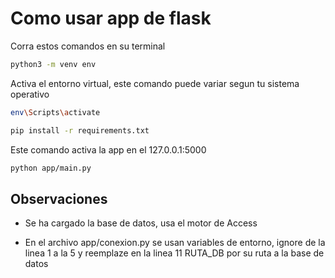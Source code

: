 # Como usar app de flask
Corra estos comandos en su terminal
```bash
python3 -m venv env
```
Activa el entorno virtual, este comando puede variar segun tu sistema operativo
```bash
env\Scripts\activate
```
```bash
pip install -r requirements.txt
```
Este comando activa la app en el 127.0.0.1:5000
```bash
python app/main.py
```

## Observaciones
- Se ha cargado la base de datos, usa el motor de Access

- En el archivo app/conexion.py se usan variables de entorno, ignore de la linea 1 a la 5 y reemplaze en la linea 11 RUTA_DB por su ruta a la base de datos